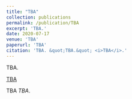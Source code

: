 ```yaml
---
title: "TBA"
collection: publications
permalink: /publication/TBA
excerpt: 'TBA.'
date: 2020-07-17
venue: 'TBA'
paperurl: 'TBA'
citation: 'TBA. &quot;TBA.&quot; <i>TBA</i>.'
---
```

TBA.

[TBA](TBA)

TBA <i>TBA</i>.
